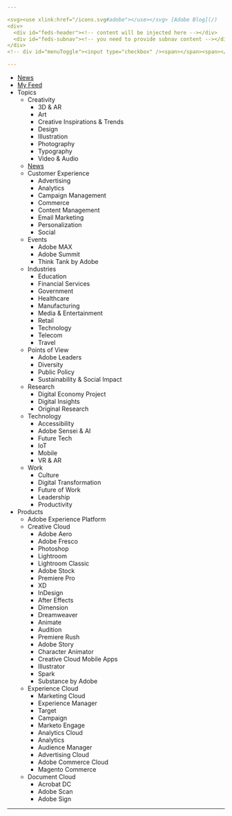 ```yaml
---

<svg><use xlink:href="/icons.svg#adobe"></use></svg> [Adobe Blog](/) 
<div>
  <div id="feds-header"><!-- content will be injected here --></div>
  <div id="feds-subnav"><!-- you need to provide subnav content --></div>
</div>
<!-- div id="menuToggle"><input type="checkbox" /><span></span><span></span><span></span></div -->

---
```


- [News](/)
- [My Feed](/)
- Topics
  - Creativity
    - 3D & AR
    - Art
    - Creative Inspirations & Trends
    - Design
    - Illustration
    - Photography
    - Typography
    - Video & Audio
  - [News](/)
  - Customer Experience
    - Advertising
    - Analytics
    - Campaign Management
    - Commerce
    - Content Management
    - Email Marketing
    - Personalization
    - Social
  - Events
    - Adobe MAX
    - Adobe Summit
    - Think Tank by Adobe
  - Industries
    - Education
    - Financial Services
    - Government
    - Healthcare
    - Manufacturing
    - Media & Entertainment
    - Retail
    - Technology
    - Telecom
    - Travel
  - Points of View
    - Adobe Leaders
    - Diversity
    - Public Policy
    - Sustainability & Social Impact
  - Research
    - Digital Economy Project
    - Digital Insights
    - Original Research
  - Technology
    - Accessibility
    - Adobe Sensei & AI
    - Future Tech
    - IoT
    - Mobile
    - VR & AR
  - Work
    - Culture
    - Digital Transformation
    - Future of Work
    - Leadership
    - Productivity
- Products
  - Adobe Experience Platform
  - Creative Cloud
    - Adobe Aero
    - Adobe Fresco
    - Photoshop
    - Lightroom
    - Lightroom Classic
    - Adobe Stock
    - Premiere Pro
    - XD
    - InDesign
    - After Effects
    - Dimension
    - Dreamweaver
    - Animate
    - Audition
    - Premiere Rush
    - Adobe Story
    - Character Animator
    - Creative Cloud Mobile Apps
    - Illustrator
    - Spark
    - Substance by Adobe
  - Experience Cloud
    - Marketing Cloud
    - Experience Manager
    - Target
    - Campaign
    - Marketo Engage
    - Analytics Cloud
    - Analytics
    - Audience Manager
    - Advertising Cloud
    - Adobe Commerce Cloud
    - Magento Commerce
  - Document Cloud
    - Acrobat DC
    - Adobe Scan
    - Adobe Sign

---
